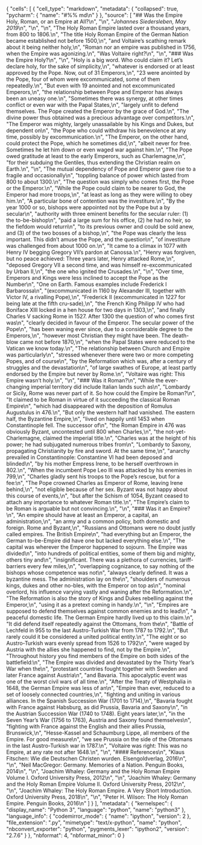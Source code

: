 {
 "cells": [
  {
   "cell_type": "markdown",
   "metadata": {
    "collapsed": true,
    "pycharm": {
     "name": "#%% md\n"
    }
   },
   "source": [
    "## Was the Empire Holy, Roman, or an Empire at All?\n",
    "\n",
    "*Johannes Siedersleben, May 2019*\n",
    "\n",
    "\n",
    "The Holy Roman Empire lasted over a thousand years, from 800 to 1806.\n",
    "The title Holy Roman Empire of the German Nation became established not before 1500,\n",
    "and Voltaire’s scathing remark about it being neither holy,\n",
    "Roman nor an empire was published in 1756, when the Empire was agonizing.\n",
    "Was Voltaire right?\n",
    "\n",
    "### Was the Empire Holy?\n",
    "\n",
    "Holy is a big word. Who could claim it? Let’s declare holy, for the sake of simplicity,\n",
    "whatever is endorsed or at least approved by the Pope. Now, out of 31 Emperors,\n",
    "23 were anointed by the Pope, four of whom were excommunicated, some of them repeatedly.\n",
    "But even with 19 anointed and not excommunicated Emperors,\n",
    "the relationship between Pope and Emperor has always been an uneasy one.\n",
    "Sometimes there was synergy, at other times conflict or even war with the Papal States,\n",
    "largely unfit to defend themselves. The Pope created the Emperor by the grace of God.\n",
    "The divine power thus obtained was a precious advantage over competitors.\n",
    "The Emperor was mighty, largely unassailable by his Kings and Dukes, but dependent on\n",
    "the Pope who could withdraw his benevolence at any time, possibly by excommunication.\n",
    "The Emperor, on the other hand, could protect the Pope, which he sometimes did,\n",
    "albeit never for free. Sometimes he let him down or even waged war against him.\n",
    "The Pope owed gratitude at least to the early Emperors, such as Charlemagne,\n",
    "for their subduing the Gentiles, thus extending the Christian realm on Earth.\n",
    "\n",
    "The mutual dependency of Pope and Emperor gave rise to a fragile and occasionally\n",
    "toppling balance of power which lasted from 800 to about 1300.\n",
    "The question was simply who comes first, the Pope or the Emperor.\n",
    "While the Pope could claim to be nearer to God, the Emperor had more troops,\n",
    "at least as long as they were willing to obey him.\n",
    "A particular bone of contention was the investiture.\n",
    "By the year 1000 or so, bishops were appointed not by the Pope but a by secular\n",
    "authority with three eminent benefits for the secular ruler: (1) the to-be-bishop\n",
    "paid a large sum for his office, (2) he had no heir, so the fiefdom would return\n",
    "to its previous owner and could be sold anew, and (3) of the two bosses of a bishop,\n",
    "the Pope was clearly the less important. This didn’t amuse the Pope, and the question\n",
    "of investiture was challenged from about 1000 on.\n",
    "It came to a climax in 1077 with Henry IV begging Gregory VII’s pardon at Canossa.\n",
    "Henry was forgiven, but no peace achieved: Three years later, Henry attacked Rome,\n",
    "deposed Gregory VII a second time, and was himself re-excommunicated by Urban II,\n",
    "the one who ignited the Crusades.\n",
    "\n",
    "Over time, Emperors and Kings were less inclined to accept the Pope as the Number\n",
    "One on Earth. Famous examples include Frederick I Barbarossa\n",
    "(excommunicated in 1160 by Alexander III, together with Victor IV, a rivalling Pope),\n",
    "Frederick II (excommunicated in 1227 for being late at the fifth cru-sade),\n",
    "the French King Philipp IV who had Boniface XIII locked in a hen house for two days in 1303,\n",
    "and finally Charles V sacking Rome in 1527. After 1300 the question of who comes first was\n",
    "clearly decided in favour of the Emperor. The secular power of the Pope\n",
    "has been waning ever since, due to a considerable degree to the Emperors,\n",
    "however most Christian they might have been. The death-blow came not before 1870,\n",
    "when the Papal States were reduced to the Vatican we know today.\n",
    "The relationship between Church and Empire was particularly\n",
    "stressed whenever there were two or more competing Popes, and of course\n",
    "by the Reformation which was, after a century of struggles and the devastation\n",
    "of large swathes of Europe, at least partly endorsed by the Empire but never by Rome.\n",
    "Voltaire was right: This Empire wasn’t holy.\n",
    "\n",
    "### Was it Roman?\n",
    "While the ever-changing imperial territory did include Italian lands such as\n",
    "Lombardy or Sicily, Rome was never part of it. So how could the Empire be Roman?\n",
    "It claimed to be Roman in virtue of it succeeding the classical Roman Empire\n",
    "which had disappeared with the deposition of Romulus Augustulus in 476.\n",
    "But only the western half had vanished. The eastern half, the Byzantine Empire,\n",
    "lived on happily until 1453 when Constantinople fell. The successor of\n",
    "the Roman Empire in 476 was obviously Byzant, uncontested until 800 when Charles,\n",
    "the not-yet-Charlemagne, claimed the imperial title.\n",
    "Charles was at the height of his power; he had subjugated numerous tribes from\n",
    "Lombardy to Saxony, propagating Christianity by fire and sword. At the same time,\n",
    "anarchy prevailed in Constantinople: Constantine VI had been deposed and blinded\n",
    "by his mother Empress Irene, to be herself overthrown in 802.\n",
    "When the incumbent Pope Leo III was attacked by his enemies in 799,\n",
    "Charles gladly sent his troops to the Pope’s rescue, but for a fee:\n",
    "The Pope crowned Charles as Emperor of Rome, leaving Irene behind,\n",
    "not eligible because of her sex. Byzant was not happy about this course of events,\n",
    "but after the Schism of 1054, Byzant ceased to attach any importance to whatever Roman title.\n",
    "The Empire’s claim to be Roman is arguable but not convincing.\n",
    "\n",
    "### Was it an Empire?\n",
    "An empire should have at least an Emperor, a capital, an administration,\n",
    "an army and a common policy, both domestic and foreign. Rome and Byzant,\n",
    "Russians and Ottomans were no doubt justly called empires. The British Empire\n",
    "had everything but an Emperor, the German to-be-Empire did have one but lacked everything else.\n",
    "The capital was wherever the Emperor happened to sojourn. The Empire was divided\n",
    "into hundreds of political entities, some of them big and mighty, others tiny and\n",
    "insignificant. There was a plethora of currencies, tariff-barriers every few miles,\n",
    "overlapping cognizance, to say nothing of the bishops whose competence was not\n",
    "always clearly defined. It was a byzantine mess. The administration lay on the\n",
    "shoulders of numerous kings, dukes and other no-bles, with the Emperor on top as\n",
    "nominal overlord, his influence varying vastly and waning after the Reformation.\n",
    "The Reformation is also the story of Kings and Dukes rebelling against the Emperor,\n",
    "using it as a pretext coming in handy.\n",
    "\n",
    "Empires are supposed to defend themselves against common enemies and to lead\n",
    "a peaceful domestic life. The German Empire hardly lived up to this claim.\n",
    "It did defend itself repeatedly against the Ottomans, from the\n",
    "Battle of Lechfeld in 955 to the last Austro-Turkish War from 1787 to 1792.\n",
    "But rarely could it be considered a united political entity.\n",
    "The eight or so Austro-Turkish wars evenly spread from 1526 to 1792\n",
    "were waged by Austria with the allies she happened to find, not by the Empire.\n",
    "Throughout history you find members of the Empire on both sides of the battlefield:\n",
    "The Empire was divided and devastated by the Thirty Year’s War when the\n",
    "protestant countries fought together with Sweden and later France against Austria\n",
    "and Bavaria. This apocalyptic event was one of the worst civil wars of all time.\n",
    "After the Treaty of Westphalia in 1648, the German Empire was less of an\n",
    "Empire than ever, reduced to a set of loosely connected countries,\n",
    "fighting and uniting in various alliances. In the Spanish Succession War (1701 to 1714),\n",
    "Bavaria fought with France against Habsburg, as did Prussia, Bavaria and Saxony\n",
    "in the Austrian Succession War (1740 to 1748). Eight years later,\n",
    "in the Seven Year’s War (1756 to 1763), Austria and Saxony found themselves\n",
    "fighting with France against the English and their allies Prussia, Brunswick,\n",
    "Hesse-Kassel and Schaumburg Lippe, all members of the Empire. For good measure\n",
    "we see Prussia on the side of the Ottomans in the last Austro-Turkish war in 1787.\n",
    "Voltaire was right: This was no Empire, at any rate not after 1648.\n",
    "\n",
    "#### References\n",
    "Klaus Fitschen: Wie die Deutschen Christen wurden. Elsengoldverlag, 2016\n",
    "\n",
    "Neil MacGregor: Germany. Memories of a Nation. Penguin Books, 2014\n",
    "\n",
    "Joachim Whaley: Germany and the Holy Roman Empire Volume I. Oxford University Press, 2012\n",
    "\n",
    "Joachim Whaley: Germany and the Holy Roman Empire Volume II. Oxford University Press, 2012\n",
    "\n",
    "Joachim Whaley: The Holy Roman Empire. A Very Short Introduction. Oxford University Press, 2018\n",
    "\n",
    "Peter H. Wilson: The Holy Roman Empire. Penguin Books, 2016\n"
   ]
  }
 ],
 "metadata": {
  "kernelspec": {
   "display_name": "Python 3",
   "language": "python",
   "name": "python3"
  },
  "language_info": {
   "codemirror_mode": {
    "name": "ipython",
    "version": 2
   },
   "file_extension": ".py",
   "mimetype": "text/x-python",
   "name": "python",
   "nbconvert_exporter": "python",
   "pygments_lexer": "ipython2",
   "version": "2.7.6"
  }
 },
 "nbformat": 4,
 "nbformat_minor": 0
}